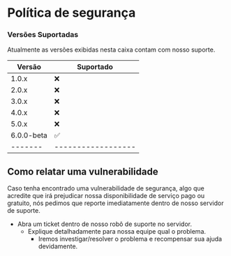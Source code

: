 # Política de segurança

### Versões Suportadas

Atualmente as versões exibidas nesta caixa contam com nosso suporte.

| Versão | Suportado |
| ------- | ------------------ |
| 1.0.x | ❌ |
| 2.0.x | ❌ |
| 3.0.x | ❌ |
| 4.0.x | ❌ |
| 5.0.x | ❌ |
| 6.0.0-beta | ✅ |
| ------- | ------------------ |

## Como relatar uma vulnerabilidade

  Caso tenha encontrado uma vulnerabilidade de segurança, algo que acredite que irá prejudicar nossa disponibilidade de serviço pago ou gratuito, nós pedimos que reporte imediatamente dentro de nosso servidor de suporte.
  
- Abra um ticket dentro de nosso robô de suporte no servidor.
  - Explique detalhadamente para nossa equipe qual o problema.
    - Iremos investigar/resolver o problema e recompensar sua ajuda devidamente.
